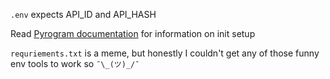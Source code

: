 `.env` expects API_ID and API_HASH

Read [Pyrogram documentation](https://docs.pyrogram.org/) for information on init setup

`requriements.txt` is a meme, but honestly I couldn't get any of those funny env tools to work so `¯\_(ツ)_/¯`
